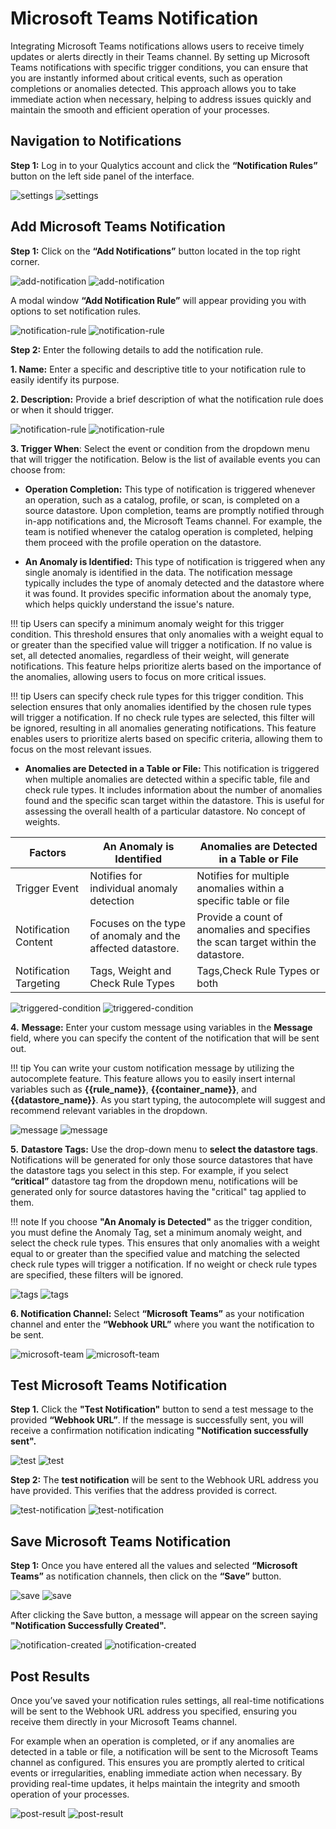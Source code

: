 #  Microsoft Teams Notification

Integrating Microsoft Teams notifications allows users to receive timely updates or alerts directly in their Teams channel. By setting up Microsoft Teams notifications with specific trigger conditions, you can ensure that you are instantly informed about critical events, such as operation completions or anomalies detected. This approach allows you to take immediate action when necessary, helping to address issues quickly and maintain the smooth and efficient operation of your processes.

## Navigation to Notifications

**Step 1:** Log in to your Qualytics account and click the **“Notification Rules”** button on the left side panel of the interface. 

![settings](../../assets/notifications/services/microsoft-teams/notification-rule-light-1.png#only-light)
![settings](../../assets/notifications/services/microsoft-teams/notification-rule-dark-1.png#only-dark)

## **Add Microsoft Teams Notification**

**Step 1:** Click on the **“Add Notifications”** button located in the top right corner.

![add-notification](../../assets/notifications/services/microsoft-teams/add-notification-light-3.png#only-light)
![add-notification](../../assets/notifications/services/microsoft-teams/add-notification-dark-3.png#only-dark)

A modal window **“Add Notification Rule”** will appear providing you with options to set notification rules. 

![notification-rule](../../assets/notifications/services/microsoft-teams/notification-rule-light-4.png#only-light)
![notification-rule](../../assets/notifications/services/microsoft-teams/notification-rule-dark-4.png#only-dark)

**Step 2:** Enter the following details to add the notification rule.

**1. Name:** Enter a specific and descriptive title to your notification rule to easily identify its purpose.

**2. Description:** Provide a brief description of what the notification rule does or when it should trigger.

![notification-rule](../../assets/notifications/services/microsoft-teams/notification-rule-light-44.png#only-light)
![notification-rule](../../assets/notifications/services/microsoft-teams/notification-rule-dark-44.png#only-dark)

**3. Trigger When**: Select the event or condition from the dropdown menu that will trigger the notification. Below is the list of available events you can choose from:

- **Operation Completion:** This type of notification is triggered whenever an operation, such as a catalog, profile, or scan, is completed on a source datastore. Upon completion, teams are promptly notified through in-app notifications and, the Microsoft Teams channel. For example, the team is notified whenever the catalog operation is completed, helping them proceed with the profile operation on the datastore. 

- **An Anomaly is Identified:** This type of notification is triggered when any single anomaly is identified in the data. The notification message typically includes the type of anomaly detected and the datastore where it was found. It provides specific information about the anomaly type, which helps quickly understand the issue's nature.

                       
!!! tip
    Users can specify a minimum anomaly weight for this trigger condition. This threshold ensures that only anomalies with a weight equal to or greater than the specified value will trigger a notification. If no value is set, all detected anomalies, regardless of their weight, will generate notifications. This feature helps prioritize alerts based on the importance of the anomalies, allowing users to focus on more critical issues.

!!! tip
    Users can specify check rule types for this trigger condition. This selection ensures that only anomalies identified by the chosen rule types will trigger a notification. If no check rule types are selected, this filter will be ignored, resulting in all anomalies generating notifications. This feature enables users to prioritize alerts based on specific criteria, allowing them to focus on the most relevant issues.

- **Anomalies are Detected in a Table or File:** This notification is triggered when multiple anomalies are detected within a specific table, file and check rule types. It includes information about the number of anomalies found and the specific scan target within the datastore. This is useful for assessing the overall health of a particular datastore. No concept of weights. 

| Factors | An Anomaly is Identified | Anomalies are Detected in a Table or File |
|---------|--------|--------|
| Trigger Event | Notifies for individual anomaly detection | Notifies for multiple anomalies within a specific table or file |
| Notification Content | Focuses on the type of anomaly and the affected datastore. | Provide a count of anomalies and specifies the scan target within the datastore. |
| Notification Targeting  | Tags, Weight and Check Rule Types  | Tags,Check Rule Types or both  |

![triggered-condition](../../assets/notifications/services/microsoft-teams/triggered-condition-light-5.png#only-light)
![triggered-condition](../../assets/notifications/services/microsoft-teams/triggered-condition-dark-5.png#only-dark)

**4.** **Message:** Enter your custom message using variables in the **Message** field, where you can specify the content of the notification that will be sent out. 

!!! tip
    You can write your custom notification message by utilizing the autocomplete feature. This feature allows you to easily insert internal variables such as **{{rule_name}}**, **{{container_name}}**, and **{{datastore_name}}**. As you start typing, the autocomplete will suggest and recommend relevant variables in the dropdown.

![message](../../assets/notifications/services/microsoft-teams/message-light-6.png#only-light)
![message](../../assets/notifications/services/microsoft-teams/message-dark-6.png#only-dark)

**5.** **Datastore Tags:** Use the drop-down menu to **select the datastore tags**. Notifications will be generated for only those source datastores that have the datastore tags you select in this step. For example, if you select **“critical”** datastore tag from the dropdown menu, notifications will be generated only for source datastores having the "critical" tag applied to them. 

!!! note
    If you choose **"An Anomaly is Detected"** as the trigger condition, you must define the Anomaly Tag, set a minimum anomaly weight, and select the check rule types. This ensures that only anomalies with a weight equal to or greater than the specified value and matching the selected check rule types will trigger a notification. If no weight or check rule types are specified, these filters will be ignored.
    
![tags](../../assets/notifications/services/microsoft-teams/tags-light-7.png#only-light)
![tags](../../assets/notifications/services/microsoft-teams/tags-dark-7.png#only-dark)

**6. Notification Channel:** Select **“Microsoft Teams”** as your notification channel and enter the **“Webhook URL”** where you want the notification to be sent.

![microsoft-team](../../assets/notifications/services/microsoft-teams/microsoft-team-light-8.png#only-light)
![microsoft-team](../../assets/notifications/services/microsoft-teams/microsoft-team-dark-8.png#only-dark)

## Test Microsoft Teams Notification

**Step 1.** Click the **"Test Notification"** button to send a test message to the provided **“Webhook URL”**. If the message is successfully sent, you will receive a confirmation notification indicating **"Notification successfully sent".**

![test](../../assets/notifications/services/microsoft-teams/test-light-9.png#only-light)
![test](../../assets/notifications/services/microsoft-teams/test-dark-9.png#only-dark)

**Step 2:** The **test notification** will be sent to the Webhook URL address you have provided. This verifies that the address provided is correct.

![test-notification](../../assets/notifications/services/microsoft-teams/test-notification-10.png#only-light)
![test-notification](../../assets/notifications/services/microsoft-teams/test-notification-10.png#only-dark)

## **Save Microsoft Teams Notification**

**Step 1:** Once you have entered all the values and selected **“Microsoft Teams”** as notification channels, then click on the **“Save”** button.

![save](../../assets/notifications/services/microsoft-teams/save-light-11.png#only-light)
![save](../../assets/notifications/services/microsoft-teams/save-dark-11.png#only-dark)

After clicking the Save button, a message will appear on the screen saying **"Notification Successfully Created".**

![notification-created](../../assets/notifications/services/microsoft-teams/notification-created-light-12.png#only-light)
![notification-created](../../assets/notifications/services/microsoft-teams/notification-created-dark-12.png#only-dark)

## Post Results

Once you’ve saved your notification rules settings, all real-time notifications will be sent to the Webhook URL address you specified, ensuring you receive them directly in your Microsoft Teams channel.

For example when an operation is completed, or if any anomalies are detected in a table or file, a notification will be sent to the Microsoft Teams channel as configured. This ensures you are promptly alerted to critical events or irregularities, enabling immediate action when necessary. By providing real-time updates, it helps maintain the integrity and smooth operation of your processes.

![post-result](../../assets/notifications/services/microsoft-teams/post-result-13.png#only-light)
![post-result](../../assets/notifications/services/microsoft-teams/post-result-13.png#only-dark)
